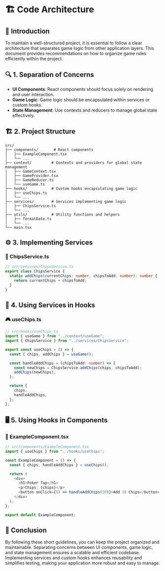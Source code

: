 # 🏗️ Code Architecture

## 🌟 Introduction
To maintain a well-structured project, it is essential to follow a clear architecture that separates game logic from other application layers. This document provides recommendations on how to organize game rules efficiently within the project.

## 🔍 1. Separation of Concerns
- **UI Components**: React components should focus solely on rendering and user interaction.
- **Game Logic**: Game logic should be encapsulated within services or custom hooks.
- **State Management**: Use contexts and reducers to manage global state effectively.

## 🏗️ 2. Project Structure
```
src/
├── components/       # React components
│   ├── ExampleComponent.tsx
│   └── ...
├── context/         # Contexts and providers for global state management
│   ├── GameContext.tsx
│   ├── GameProvider.tsx
│   ├── GameReducer.ts
│   └── useGame.ts
├── hooks/           # Custom hooks encapsulating game logic
│   ├── useChips.ts
│   └── ...
├── services/        # Services implementing game logic
│   ├── ChipsService.ts
│   └── ...
├── utils/           # Utility functions and helpers
│   ├── formatDate.ts
│   └── ...
└── main.tsx
```

## ⚙️ 3. Implementing Services
### 💾 ChipsService.ts
```typescript
// src/services/ChipsService.ts
export class ChipsService {
  static addChips(currentChips: number, chipsToAdd: number): number {
    return currentChips + chipsToAdd;
  }
}
```

## 🔄 4. Using Services in Hooks
### 🎮 useChips.ts
```typescript
// src/hooks/useChips.ts
import { useGame } from "../context/useGame";
import { ChipsService } from "../services/ChipsService";

export const useChips = () => {
  const { chips, addChips } = useGame();

  const handleAddChips = (chipsToAdd: number) => {
    const newChips = ChipsService.addChips(chips, chipsToAdd);
    addChips(newChips);
  };

  return {
    chips,
    handleAddChips,
  };
};
```

## 🖥️ 5. Using Hooks in Components
### 📝 ExampleComponent.tsx
```typescript
// src/components/ExampleComponent.tsx
import { useChips } from "../hooks/useChips";

const ExampleComponent = () => {
  const { chips, handleAddChips } = useChips();

  return (
    <div>
      <h1>Poker Tap</h1>
      <p>Chips: {chips}</p>
      <button onClick={() => handleAddChips(10)}>Add 10 Chips</button>
    </div>
  );
};

export default ExampleComponent;
```

## 🎯 Conclusion
By following these short guidelines, you can keep the project organized and maintainable. Separating concerns between UI components, game logic, and state management ensures a scalable and efficient codebase. Implementing services and custom hooks enhances reusability and simplifies testing, making your application more robust and easy to manage.

